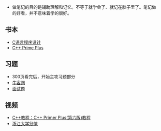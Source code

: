 - 做笔记的目的是辅助理解和记忆。不等于就学会了、就记在脑子里了。笔记做的好看，并不意味着学的很好。

## 书本
- [C语言程序设计](C-Learning)
- [C++ Prime Plus](C++%20Primer%20Plus)

##  习题
- 300页看完后，开始主攻习题部分
- [牛客网](newcoder)
- [面试题](interview-question)

## 视频
- [C++教程：C++ Primer Plus(第六版)教程](https://www.bilibili.com/video/BV1Yv411t7qe?spm_id_from=333.999.0.0)
- [浙江大学翁恺](https://www.bilibili.com/video/BV1dE41167hJ)


